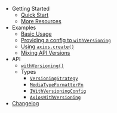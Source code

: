 - Getting Started
    - [Quick Start](quick-start.md)
    - [More Resources](more-resources.md)
- Examples
    - [Basic Usage](examples/basic-usage.md)
    - [Providing a config to `withVersioning`](examples/providing-with-versioning-config.md)
    - [Using `axios.create()`](examples/using-axios-create.md)
    - [Mixing API Versions](examples/mixing-api-versions.md)
- API
    - [`withVersioning()`](api/withVersioning.md)
    - Types
        - [`VersioningStrategy`](api/types/VersioningStrategy.md)
        - [`MediaTypeFormatterFn`](api/types/MediaTypeFormatterFn.md)
        - [`IWithVersioningConfig`](api/types/IWithVersioningConfig.md)
        - [`AxiosWithVersioning`](api/types/AxiosWithVersioning.md)
- [Changelog](https://github.com/Weffe/axios-api-versioning/blob/master/CHANGELOG.md)
